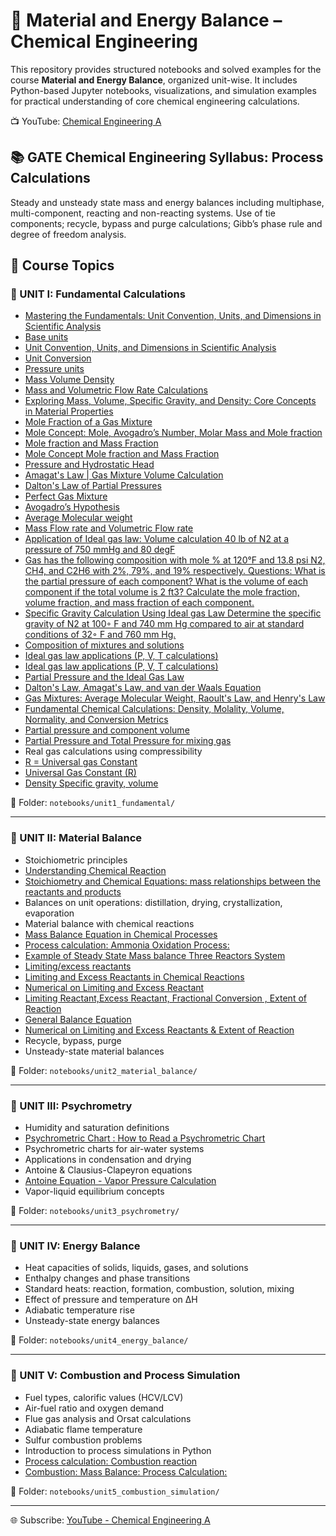 # 📘 Material and Energy Balance – Chemical Engineering

This repository provides structured notebooks and solved examples for the course **Material and Energy Balance**, organized unit-wise. It includes Python-based Jupyter notebooks, visualizations, and simulation examples for practical understanding of core chemical engineering calculations.


📺 YouTube: [Chemical Engineering A](https://www.youtube.com/@chemicalengineeringA)

## 📚 GATE Chemical Engineering Syllabus: Process Calculations
Steady and unsteady state mass and energy balances including multiphase, multi-component, 
reacting and non-reacting systems. Use of tie components; recycle, bypass and purge calculations; 
Gibb’s phase rule and degree of freedom analysis.


## 🧮 Course Topics

### 🔹 UNIT I: Fundamental Calculations
- [Mastering the Fundamentals: Unit Convention, Units, and Dimensions in Scientific Analysis](https://youtu.be/cydXka-tAFs)
- [Base units ](https://youtube.com/shorts/NbYM_TmnVwY)
- [Unit Convention, Units, and Dimensions in Scientific Analysis](https://youtu.be/cydXka-tAFs)
- [Unit Conversion](https://youtu.be/C3kWuZvGJnY)
- [Pressure units ](https://youtube.com/shorts/Gl6jF6qVjJI)
- [Mass Volume Density](https://youtube.com/shorts/KDVL41Ezjo8)
- [Mass and Volumetric Flow Rate Calculations](https://youtu.be/b7J2Edj93go)
- [Exploring Mass, Volume, Specific Gravity, and Density: Core Concepts in Material Properties](https://youtu.be/B1mgZPW4UH8)
- [Mole Fraction of a Gas Mixture](https://youtube.com/shorts/9ARUabdwU5g)
- [Mole Concept: Mole, Avogadro’s Number, Molar Mass and Mole fraction](https://youtu.be/AAJ5wX1OxAI)
- [Mole fraction and Mass Fraction](https://youtube.com/shorts/goZPLNAgc-A)
- [Mole Concept Mole fraction and Mass Fraction](https://youtube.com/shorts/KBGR-0IbGgY)
- [Pressure and Hydrostatic Head](https://youtube.com/shorts/ue5FoZ0nODw)
- [Amagat's Law | Gas Mixture Volume Calculation](https://youtube.com/shorts/4owL0ux6PiM)
- [Dalton's Law of Partial Pressures](https://youtube.com/shorts/RpOw9zVR0Ds)
- [Perfect Gas Mixture](https://youtube.com/shorts/w8COS9wHM7A)
- [Avogadro’s Hypothesis](https://youtube.com/shorts/WpBF2N--QJc)
- [Average Molecular weight](https://youtube.com/shorts/_pTQgB4TgDQ)
- [Mass Flow rate and Volumetric Flow rate](https://youtube.com/shorts/J6x3LVGGKnk)
- [Application of Ideal gas law: Volume calculation  40 lb of N2 at a pressure of 750 mmHg and  80 degF](https://youtu.be/1XqPPJ9kF2Q)
- [Gas has the following composition with mole % at 120°F and 13.8 psi N2, CH4, and C2H6 with 2%, 79%, and 19% respectively. Questions: What is the partial pressure of each component? What is the volume of each component if the total volume is 2 ft3? Calculate the mole fraction, volume fraction, and mass fraction of each component.](https://youtu.be/5HgPFVDBmOo)
- [Specific Gravity Calculation Using Ideal gas Law Determine the specific gravity of N2 at 100◦ F and 740 mm Hg compared to air at standard conditions of 32◦ F and 760 mm Hg.](https://youtu.be/dP-a7AYTV_M)
- [Composition of mixtures and solutions](https://youtu.be/GQR9wGE2jnc)
- [Ideal gas law applications (P, V, T calculations)](https://youtu.be/cZxqWMyNaIw)
- [Ideal gas law applications (P, V, T calculations)](https://youtu.be/J6Kni05eXgM)
- [Partial Pressure and the Ideal Gas Law](https://youtu.be/G-XeBFHpnB0)
- [Dalton's Law, Amagat's Law, and van der Waals Equation](https://youtu.be/X4qLdvV4rAk)
- [Gas Mixtures: Average Molecular Weight, Raoult's Law, and Henry's Law](https://youtu.be/2z8l4OgRjtk)
- [Fundamental Chemical Calculations: Density, Molality, Volume, Normality, and Conversion Metrics](https://youtu.be/Ld97JjiClL8)
- [Partial pressure and component volume](https://youtu.be/pPG5zNxIZWY)
- [Partial Pressure and Total Pressure  for mixing gas](https://youtu.be/2lWFwmIcihM)
- Real gas calculations using compressibility
- [R = Universal gas Constant](https://youtu.be/LiU3MhMUkJ4)
- [Universal Gas Constant (R)](https://youtube.com/shorts/J6x3LVGGKnk)
- [Density Specific gravity, volume](https://youtube.com/shorts/Hx1ohC3dNjc)

📁 Folder: `notebooks/unit1_fundamental/`

---

### 🔹 UNIT II: Material Balance
- Stoichiometric principles
- [Understanding Chemical Reaction](https://youtu.be/NeR4-gUrzco)
- [Stoichiometry and Chemical Equations: mass relationships between the reactants and products](https://youtu.be/IGAzXR5hflE)
- Balances on unit operations: distillation, drying, crystallization, evaporation
- Material balance with chemical reactions
- [Mass Balance Equation in Chemical Processes](https://youtu.be/CvMYo0CftOg)
- [Process calculation: Ammonia Oxidation Process:](https://youtu.be/A7caihbdPWE)
- [Example of Steady State Mass balance Three Reactors System](https://youtu.be/pIjmFIol7TI)
- [Limiting/excess reactants](https://youtu.be/xICWpJgqCfw)
- [Limiting and Excess Reactants in Chemical Reactions](https://youtu.be/gT38RXlr25I)
- [Numerical on Limiting and Excess Reactant](https://youtu.be/k68-OJIbylY)
- [Limiting Reactant,Excess Reactant, Fractional Conversion , Extent of Reaction](https://youtube.com/shorts/sk172XWnRC8)
- [General Balance Equation](https://youtube.com/shorts/u12DSjPhT5g)
- [Numerical on Limiting and Excess Reactants & Extent of Reaction](https://youtu.be/xICWpJgqCfw)
- Recycle, bypass, purge
- Unsteady-state material balances

📁 Folder: `notebooks/unit2_material_balance/`

---

### 🔹 UNIT III: Psychrometry
- Humidity and saturation definitions
- [Psychrometric Chart : How to Read a Psychrometric Chart ](https://youtu.be/jncmqD5XWJM)
- Psychrometric charts for air-water systems
- Applications in condensation and drying
- Antoine & Clausius-Clapeyron equations
- [Antoine Equation - Vapor Pressure Calculation](https://youtu.be/nlMChcnHWZo)
- Vapor-liquid equilibrium concepts

📁 Folder: `notebooks/unit3_psychrometry/`

---

### 🔹 UNIT IV: Energy Balance
- Heat capacities of solids, liquids, gases, and solutions
- Enthalpy changes and phase transitions
- Standard heats: reaction, formation, combustion, solution, mixing
- Effect of pressure and temperature on ΔH
- Adiabatic temperature rise
- Unsteady-state energy balances

📁 Folder: `notebooks/unit4_energy_balance/`

---

### 🔹 UNIT V: Combustion and Process Simulation
- Fuel types, calorific values (HCV/LCV)
- Air-fuel ratio and oxygen demand
- Flue gas analysis and Orsat calculations
- Adiabatic flame temperature
- Sulfur combustion problems
- Introduction to process simulations in Python
- [Process calculation: Combustion reaction](https://youtu.be/AefGsLRT_WU)
- [Combustion: Mass Balance: Process Calculation:](https://youtu.be/AefGsLRT_WU)

📁 Folder: `notebooks/unit5_combustion_simulation/`

---

  
🌐 Subscribe: [YouTube - Chemical Engineering A](https://www.youtube.com/@chemicalengineeringA)
